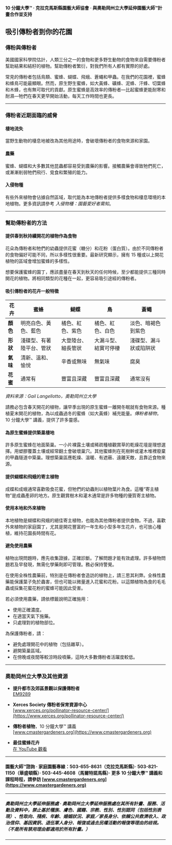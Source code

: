 #### 10 分鐘大學™ · 克拉克馬斯縣園藝大師協會 · 與奧勒岡州立大學延伸園藝大師™計畫合作並支持

## 吸引傳粉者到你的花園

### 傳粉與傳粉者

美國國家科學院估計，人類三分之一的食物和更多野生動物的食物來自需要傳粉者幫助結果和結籽的植物。幫助傳粉者繁衍，對我們所有人都有實際的好處。

常見的傳粉者包括鳥類、蜜蜂、蝴蝶、飛蛾、蒼蠅和甲蟲。在我們的花園裡，蜜蜂和蜂鳥可能最顯眼。然而，原生野生蜜蜂，如大黃蜂、礦蜂、泥蜂、汗蜂、切葉蜂和木蜂，也有無可取代的貢獻。原生蜜蜂是高效率的傳粉者—比起蜜蜂更能耐寒和耐濕—牠們在春天更早開始活動，每天工作時間也更長。

---

### 傳粉者近期面臨的威脅

#### 棲地流失

當野生動物的棲息地被改為其他用途時，會破壞傳粉者的食物來源和家園。

#### 農藥

蜜蜂、蝴蝶和大多數其他昆蟲都容易受到農藥的影響。接觸農藥會導致牠們死亡，或漸漸削弱牠們飛行、覓食和繁殖的能力。

#### 入侵物種

有些外來植物會佔據自然區域，取代能為本地傳粉者提供多樣食物和棲息環境的本地植物。更多資訊請參考 *入侵物種：園藝愛好者需知*。

---

### 幫助傳粉者的方法

#### 提供春到秋持續開花的植物作為食物

花朵為傳粉者和牠們的幼蟲提供花蜜（糖分）和花粉（蛋白質）。由於不同傳粉者的食物偏好可能不同，所以多樣性很重要。最新研究顯示，擁有 15 種或以上開花植物的區域會增加蜜蜂的多樣性。

想要保護蜜蜂的園丁，應該盡量在春天到秋天的任何時候，至少都能提供三種同時開花的植物。將相同類型的花種在一起，更容易吸引途經的傳粉者。

#### 吸引傳粉者的花卉一般特徵

| 花卉      | 蜜蜂                          | 蝴蝶                    | 鳥                        | 蒼蠅                               |
|-----------|-------------------------------|-------------------------|---------------------------|-------------------------------------|
| **顏色**   | 明亮白色、黃色、藍色           | 橘色、紅色、紫色         | 橘色、紅色、白色           | 淡色、暗褐色到紫色                  |
| **形狀**   | 淺碟型、有著陸平台、管狀       | 大登陸台、細長管狀        | 大漏斗型、結實可停棲         | 淺碟型、漏斗狀或陷阱狀               |
| **氣味**   | 清新、溫和、愉悅               | 辛香或無味               | 無氣味                     | 腐臭                                |
| **花蜜**   | 通常有                        | 豐富且深藏               | 豐富且深藏                 | 通常沒有                            |

*資料來源：Gail Langellotto，奧勒岡州立大學*

請務必包含春天開花的植物，讓早季出現的原生蜜蜂一離開冬眠就有食物來源。種植夏末開花的植物，為以成蟲過冬的蜜蜂（如大黃蜂）補充能量。*傳粉者植物*，10 分鐘大學™ 講義，提供了許多靈感。

#### 為原生蜜蜂提供築巢棲地

許多原生蜜蜂在地面築巢。一小片裸露土壤或稀疏種植觀賞草的乾燥花壇是理想選擇。用塑膠覆蓋土壤或經常翻土會破壞巢穴。其他蜜蜂則在死樹幹或灌木堆裡廢棄的甲蟲隧道中築巢。理想築巢區應乾燥、溫暖、有遮蔽、遠離天敵，且靠近食物來源。

#### 提供蝴蝶和飛蛾的寄主植物

成蝶和成蛾通常喜歡吸食花蜜，但牠們的幼蟲則以植物葉片為食。這種“寄主植物”是成蟲產卵的地方。原生觀賞樹木和灌木通常是許多物種的優質寄主植物。

#### 使用本地和外來植物

本地植物是蝴蝶和飛蛾的絕佳寄主植物，也能為其他傳粉者提供食物。不過，喜歡外來植物的家庭園丁，尤其是開花豐富的一年生和小型多年生花卉，也可放心種植，維持花園長時間有花。

#### 避免使用農藥

植物出現問題時，應先收集證據，正確診斷。了解問題才能有效處理。許多植物問題若及早發現，無需化學藥劑即可管理。務必保持警覺。

在使用全株性農藥前，特別是在傳粉者會造訪的植物上，請三思其利弊。全株性農藥能保護葉子免於蟲害，但也可能以微量進入花蜜和花粉。以這類植物為食的毛毛蟲或採集花蜜花粉的蜜蜂可能因此受害。

若必須使用農藥，請依標籤說明正確施用：

- 使用正確濃度。
- 在適當天氣下施藥。
- 只處理對的植物部位。

為保護傳粉者，請：

- 避免處理開花中的植物（包括雜草）。
- 避開築巢區域。
- 在傍晚或夜間等較涼時段噴藥，這時大多數傳粉者活躍度較低。

---

### 奧勒岡州立大學及其他資源

- **提升都市及郊區景觀以保護傳粉者**  
  [EM9289](https://catalog.extension.oregonstate.edu/em9289)

- **Xerces Society 傳粉者保育資源中心**  
  [www.xerces.org/pollinator-resource-center/](https://www.xerces.org/pollinator-resource-center/)

- **傳粉者植物**，10 分鐘大學™ 講義  
  [www.cmastergardeners.org](https://www.cmastergardeners.org)

- **最佳蜜蜂花卉**  
  [在 YouTube 觀看](https://www.youtube.com/watch?v=2MOZqV4yk58&feature=youtu.be)

---

#### 園藝大師™諮詢 · 家庭園藝專線：503-655-8631（克拉克馬斯縣）· 503-821-1150（華盛頓縣）· 503-445-4608（馬爾特諾馬縣）· 更多 10 分鐘大學™ 講義和課程時程，請參訪 [www.cmastergardeners.org](https://www.cmastergardeners.org)

---

##### 奧勒岡州立大學延伸服務處 · 奧勒岡州立大學延伸服務處在其所有計畫、服務、活動及資料中，禁止基於種族、膚色、國籍、宗教、性別、性別認同（包括性別表現）、性取向、殘疾、年齡、婚姻狀況、家庭／家長身分、依賴公共救濟收入、政治信仰、基因資訊、退伍軍人身分、報復或過去民權活動的報復等理由的歧視。（不是所有禁用理由都適用於所有計畫。）
---